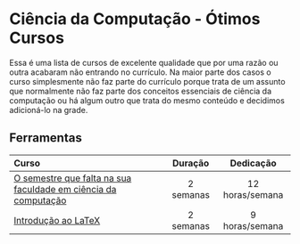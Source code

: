 # Ciência da Computação - Ótimos Cursos

Essa é uma lista de cursos de excelente qualidade que por uma razão ou outra acabaram não entrando no currículo. Na maior parte dos casos o curso simplesmente não faz parte do currículo porque trata de um assunto que normalmente não faz parte dos conceitos essenciais de ciência da computação ou há algum outro que trata do mesmo conteúdo e decidimos adicioná-lo na grade.

## Ferramentas

Curso | Duração | Dedicação
:-- | :--: | :--:
[O semestre que falta na sua faculdade em ciência da computação](https://missing-semester-pt.github.io/) | 2 semanas | 12 horas/semana
[Introdução ao LaTeX](https://www.youtube.com/playlist?list=PLa_2246N48_p9ndUHlO255uvKtSR8mshE) | 2 semanas | 9 horas/semana
